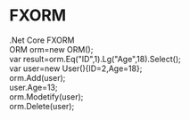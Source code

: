 # FXORM<br />
.Net Core FXORM<br />
ORM<User> orm=new ORM<User>();<br />
var result=orm.Eq("ID",1).Lg("Age",18).Select();<br />
var user=new User(){ID=2,Age=18};<br />
orm.Add(user);<br />
user.Age=13;<br />
orm.Modetify(user);<br />
orm.Delete(user);<br />
